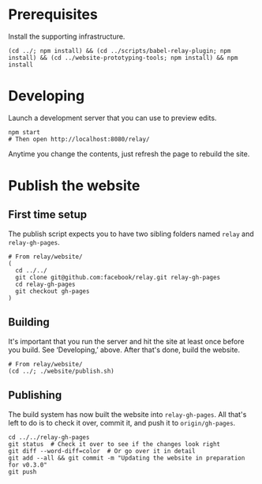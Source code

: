 # Prerequisites

Install the supporting infrastructure.

```
(cd ../; npm install) && (cd ../scripts/babel-relay-plugin; npm install) && (cd ../website-prototyping-tools; npm install) && npm install
```

# Developing

Launch a development server that you can use to preview edits.

```
npm start
# Then open http://localhost:8080/relay/
```

Anytime you change the contents, just refresh the page to rebuild the site.

# Publish the website

## First time setup

The publish script expects you to have two sibling folders named `relay` and `relay-gh-pages`.

```
# From relay/website/
(
  cd ../../
  git clone git@github.com:facebook/relay.git relay-gh-pages
  cd relay-gh-pages
  git checkout gh-pages
)
```

## Building

It's important that you run the server and hit the site at least once before you build. See ‘Developing,’ above. After that's done, build the website.

```
# From relay/website/
(cd ../; ./website/publish.sh)
```

## Publishing

The build system has now built the website into `relay-gh-pages`. All that's left to do is to check it over, commit it, and push it to `origin/gh-pages`.

```
cd ../../relay-gh-pages
git status  # Check it over to see if the changes look right
git diff --word-diff=color  # Or go over it in detail
git add --all && git commit -m "Updating the website in preparation for v0.3.0"
git push
```
